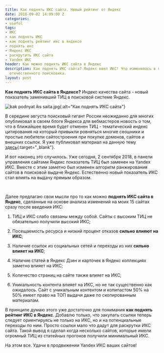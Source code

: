 ```yaml
---
title: Как поднять ИКС сайта. Новый рейтинг от Яндекс
date: 2018-09-02 14:09:00 Z
categories:
- useful
tags:
- ИКС
- как поднять ИКС
- как поднять рейтинг икс в яндексе
- поднять икс
- Яндекс ИКС
- раскрутить ИКС сайта
- Yandex ИКС
header: Как можно поднять ИКС сайта в Яндекс
description: Как поднять ИКС сайта? Яндекс ввел ИКС! Что изменилось в поисковой выдаче
  отечественного поисковика.
layout: post
---
```


**Как поднять ИКС сайта в Яндексе?** Индекс качества сайта - новый показатель заменивший ТИЦ в поисковой системе Яндекс.

![kak podnyat iks saita.jpg](/uploads/kak%20podnyat%20iks%20saita.jpg){:alt="Как поднять ИКС сайта"}

В середине августа поисковый гигант России неожиданно для многих опубликовал в своем блоге Яндекса для вебмастеров новость о том, что в ближайшее время будет отменен ТИЦ - тематический индекс цитирования на который привыкли ровняться многие сеошники и простые любители сайтостроения при покупке доменов, сайтов и внешних ссылок. Я уже публиковал материал на данную тему [здесь](https://ordanax.github.io/iandieks-zamieniaiet-tits-na-iks-indieks-kachiestva-saita){:target="_blank"}.

И вот наконец это случилось. Уже сегодня, 2 сентября 2018, в панели управления сайтами Яндекс показатель ТИЦ был заменен на Yandex ИКС. Вместе с этим заметно был изменен алгоритм ранжирования сайтов в поисковой выдаче Яндекс. Естественно новый показатель ИКС стал влиять на выдачу прямым образом.
<br>
<div>
<script async src="//pagead2.googlesyndication.com/pagead/js/adsbygoogle.js"></script>
<!-- html blog article adaptive -->
<ins class="adsbygoogle"
     style="display:block"
     data-ad-client="ca-pub-7700451254687983"
     data-ad-slot="1629640353"
     data-ad-format="auto"
     data-full-width-responsive="true"></ins>
<script>
(adsbygoogle = window.adsbygoogle || []).push({});
</script>
</div>
<br>

Далее предлагаю свои мысли про то как можно **поднять ИКС сайта в Яндекс**, сделанные на основе анализа изменений на моих 15 сайтах сразу после введения ИКС:

1. ТИЦ и ИКС слабо связаны между собой. Сайты с высоким ТИЦ не обязательно получили высокий ИКС;

2. Посещаемость ресурса и низкий процент отказов **сильно влияют на ИКС**;

3. Наличие ссылок из социальных сетей и переходы из них **сильно влияет на ИКС**;

4. Наличие статей в Яндекс Дзен и карточек в Яндекс коллекциях заметно влияет на ИКС;

5. Количество страниц на сайте также влияет на ИКС;

6. Уникальность контента влияет на ИКС, но не так существенно как ожидалось. Сайт с уникальным контентом и копипастом 50% на 50% имеет право на ТОП выдачи даже по скопированным материалам.

В принципе думаю этого уже достаточно для понимания **как поднять рейтинг ИКС в Яндекс**. Добавлю только, что закупать ссылки теперь следует ориентируясь не только на ИКС, но и на потенциальные переходы по ним. Просто ссылки мало что дадут для раскрутки ИКС сайта. Такой вывод я сделал когда несколько сайтов, которые имели огромный ТИЦ из статейных прогонов получили минимальный ИКС.

На этом все. Удачи в продвижении Yandex ИКС ваших сайтов!